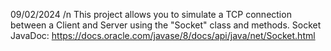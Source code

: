 09/02/2024 /n
This project allows you to simulate a TCP connection between a Client and Server using the "Socket" class and methods.
Socket JavaDoc: https://docs.oracle.com/javase/8/docs/api/java/net/Socket.html
